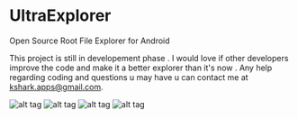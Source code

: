 UltraExplorer
=============

Open Source Root File Explorer for Android

This project is still in developement phase . I would love if other developers improve the code and make it a better
explorer than it's now . Any help regarding coding and questions u may have u can contact me at kshark.apps@gmail.com.


![alt tag](http://i.imgur.com/ybKuceV.png)    ![alt tag](http://i.imgur.com/hC2SlBs.png)
![alt tag](http://i.imgur.com/mfl9u40.png)    ![alt tag](http://i.imgur.com/qsyAIUo.png)




